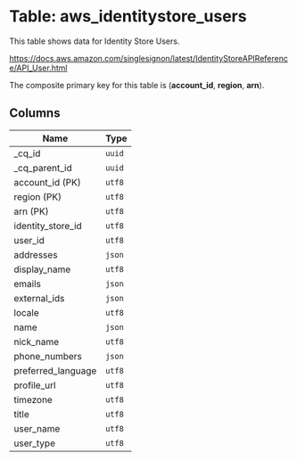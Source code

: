 # Table: aws_identitystore_users

This table shows data for Identity Store Users.

https://docs.aws.amazon.com/singlesignon/latest/IdentityStoreAPIReference/API_User.html

The composite primary key for this table is (**account_id**, **region**, **arn**).

## Columns

| Name          | Type          |
| ------------- | ------------- |
|_cq_id|`uuid`|
|_cq_parent_id|`uuid`|
|account_id (PK)|`utf8`|
|region (PK)|`utf8`|
|arn (PK)|`utf8`|
|identity_store_id|`utf8`|
|user_id|`utf8`|
|addresses|`json`|
|display_name|`utf8`|
|emails|`json`|
|external_ids|`json`|
|locale|`utf8`|
|name|`json`|
|nick_name|`utf8`|
|phone_numbers|`json`|
|preferred_language|`utf8`|
|profile_url|`utf8`|
|timezone|`utf8`|
|title|`utf8`|
|user_name|`utf8`|
|user_type|`utf8`|